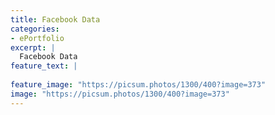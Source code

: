 ```yaml
---
title: Facebook Data
categories:
- ePortfolio
excerpt: |
  Facebook Data
feature_text: |
   
feature_image: "https://picsum.photos/1300/400?image=373"
image: "https://picsum.photos/1300/400?image=373"
---
```








